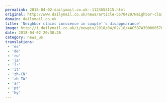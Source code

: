 ```yaml
---
permalink: 2018-04-02-dailymail.co.uk--1123653115.html
original: http://www.dailymail.co.uk/news/article-5570429/Neighbor-claims-innocence-couples-disappearance.html?ITO=1490&ns_mchannel=rss&ns_campaign=1490
domain: dailymail.co.uk
title: 'Neighbor claims innocence in couple''s disappearance'
image: http://i.dailymail.co.uk/i/newpix/2018/04/02/18/4AC587A300000578-0-image-a-18_1522691046737.jpg
date: 2018-04-02 20:30:26
category: news_us
translations: 
 - 'es'
 - 'de'
 - 'ru'
 - 'ja'
 - 'fr'
 - 'it'
 - 'zh-CN'
 - 'zh-TW'
 - 'ar'
 - 'pt'
 - 'hy'
---
```


